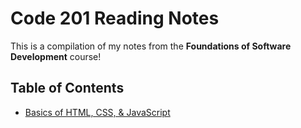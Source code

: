 # Code 201 Reading Notes

This is a compilation of my notes from the **Foundations of Software Development** course!

## Table of Contents

* [Basics of HTML, CSS, & JavaScript ](https://miqelle.github.io/reading-notes-201/class)